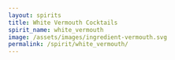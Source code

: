 ```yaml
---
layout: spirits
title: White Vermouth Cocktails
spirit_name: white_vermouth
image: /assets/images/ingredient-vermouth.svg
permalink: /spirit/white_vermouth/
---
```

